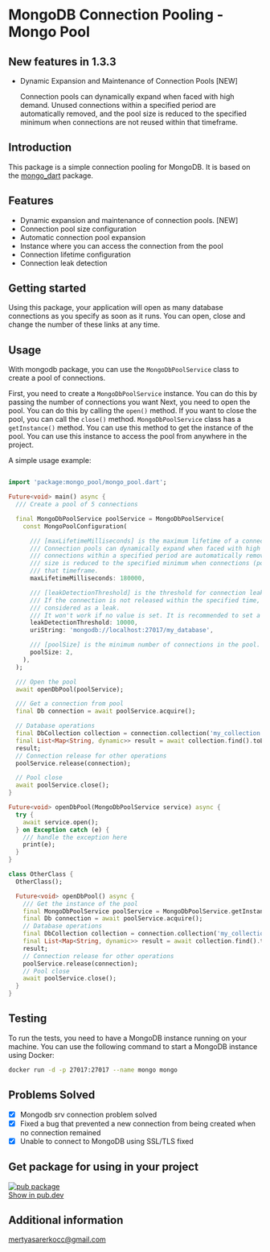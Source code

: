 # MongoDB Connection Pooling - Mongo Pool

## New features in 1.3.3

* Dynamic Expansion and Maintenance of Connection Pools [NEW]
  <p> Connection pools can dynamically expand when faced with high demand. Unused connections within a specified period are automatically removed, and the pool size is reduced to the specified minimum when connections are not reused within that timeframe.</p>

## Introduction

This package is a simple connection pooling for MongoDB. It is based on
the [mongo_dart](https://pub.dartlang.org/packages/mongo_dart) package.

## Features

* Dynamic expansion and maintenance of connection pools. [NEW]
* Connection pool size configuration
* Automatic connection pool expansion
* Instance where you can access the connection from the pool
* Connection lifetime configuration
* Connection leak detection

## Getting started

Using this package, your application will open as many database connections as you specify as soon
as it runs. You can
open, close and change the number of these links at any time.

## Usage

With mongodb package, you can use the `MongoDbPoolService` class to create a pool of connections.

First, you need to create a `MongoDbPoolService` instance. You can do this by passing the number of
connections you want
Next, you need to open the pool. You can do this by calling the `open()` method. If you want to
close the pool, you can
call the `close()` method.
`MongoDbPoolService` class has a `getInstance()` method. You can use this method to get the instance
of the pool.
You can use this instance to access the pool from anywhere in the project.

A simple usage example:

```dart

import 'package:mongo_pool/mongo_pool.dart';

Future<void> main() async {
  /// Create a pool of 5 connections

  final MongoDbPoolService poolService = MongoDbPoolService(
    const MongoPoolConfiguration(

      /// [maxLifetimeMilliseconds] is the maximum lifetime of a connection in the pool.
      /// Connection pools can dynamically expand when faced with high demand. Unused
      /// connections within a specified period are automatically removed, and the pool
      /// size is reduced to the specified minimum when connections (poolSize) are not reused within
      /// that timeframe.
      maxLifetimeMilliseconds: 180000,

      /// [leakDetectionThreshold] is the threshold for connection leak detection.
      /// If the connection is not released within the specified time, it is
      /// considered as a leak.
      /// It won't work if no value is set. It is recommended to set a value
      leakDetectionThreshold: 10000,
      uriString: 'mongodb://localhost:27017/my_database',

      /// [poolSize] is the minimum number of connections in the pool.
      poolSize: 2,
    ),
  );

  /// Open the pool
  await openDbPool(poolService);

  /// Get a connection from pool
  final Db connection = await poolService.acquire();

  // Database operations
  final DbCollection collection = connection.collection('my_collection');
  final List<Map<String, dynamic>> result = await collection.find().toList();
  result;
  // Connection release for other operations
  poolService.release(connection);

  // Pool close
  await poolService.close();
}

Future<void> openDbPool(MongoDbPoolService service) async {
  try {
    await service.open();
  } on Exception catch (e) {
    /// handle the exception here
    print(e);
  }
}

class OtherClass {
  OtherClass();

  Future<void> openDbPool() async {
    /// Get the instance of the pool
    final MongoDbPoolService poolService = MongoDbPoolService.getInstance();
    final Db connection = await poolService.acquire();
    // Database operations
    final DbCollection collection = connection.collection('my_collection');
    final List<Map<String, dynamic>> result = await collection.find().toList();
    result;
    // Connection release for other operations
    poolService.release(connection);
    // Pool close
    await poolService.close();
  }
}


```

## Testing

To run the tests, you need to have a MongoDB instance running on your machine. You can use the
following command to
start a MongoDB instance using Docker:

```bash
docker run -d -p 27017:27017 --name mongo mongo
```

## Problems Solved

- [x] Mongodb srv connection problem solved
- [x] Fixed a bug that prevented a new connection from being created when no connection remained
- [x] Unable to connect to MongoDB using SSL/TLS fixed

## Get package for using in your project

[![pub package](https://img.shields.io/pub/v/mongo_pool.svg)](https://pub.dev/packages/mongo_pool)  
[Show in pub.dev](https://pub.dev/packages/mongo_pool)

## Additional information

mertyasarerkocc@gmail.com




